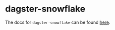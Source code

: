 # dagster-snowflake

The docs for `dagster-snowflake` can be found
[here](https://docs.dagster.io/_apidocs/libraries/dagster_snowflake).
